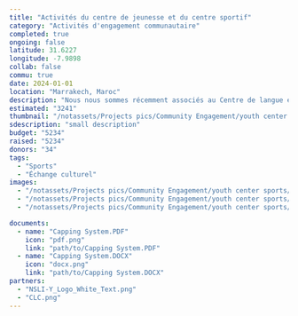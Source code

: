 ```yaml
---
title: "Activités du centre de jeunesse et du centre sportif"
category: "Activités d'engagement communautaire"
completed: true
ongoing: false
latitude: 31.6227
longitude: -7.9898
collab: false
commu: true
date: 2024-01-01
location: "Marrakech, Maroc"
description: "Nous nous sommes récemment associés au Centre de langue et de culture de Marrakech (CLC) pour proposer des activités d'engagement social à leurs étudiants d'échange NSLI-Y. Nous avons organisé des activités au Centre jeunesse et au centre sportif de Tameslouht avec notre association partenaire, Youth for Development Without Borders. Nous avons rassemblé des étudiants locaux ambitieux pour travailler avec les étudiants d'échange et développer leur propre activité à faciliter pendant l'activité 'Zwin-Up'. Un autre jour, nous nous sommes amusés à jouer au football avec les mêmes étudiants, ouvrant des opportunités pour le dialogue interculturel entre les lycéens."
estimated: "3241"
thumbnail: "/notassets/Projects pics/Community Engagement/youth center sports/pic1.jpg"
sdescription: "small description"
budget: "5234"
raised: "5234"
donors: "34"
tags:
  - "Sports"
  - "Échange culturel"
images:
  - "/notassets/Projects pics/Community Engagement/youth center sports/pic1.jpg"
  - "/notassets/Projects pics/Community Engagement/youth center sports/pic2.jpg"
  - "/notassets/Projects pics/Community Engagement/youth center sports/pic3.jpg"

documents:
  - name: "Capping System.PDF"
    icon: "pdf.png"
    link: "path/to/Capping System.PDF"
  - name: "Capping System.DOCX"
    icon: "docx.png"
    link: "path/to/Capping System.DOCX"
partners:
  - "NSLI-Y_Logo_White_Text.png"
  - "CLC.png"
---
```


